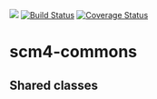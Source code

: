 [![](https://jitpack.io/v/scm4j/scm4j-commons.svg)](https://jitpack.io/#scm4j/scm4j-commons)
[![Build Status](https://travis-ci.org/scm4j/scm4j-commons.svg?branch=master)](https://travis-ci.org/scm4j/scm4j-commons)
[![Coverage Status](https://coveralls.io/repos/github/scm4j/scm4j-commons/badge.svg?branch=master)](https://coveralls.io/github/scm4j/scm4j-commons?branch=master)

# scm4-commons
Shared classes
-
